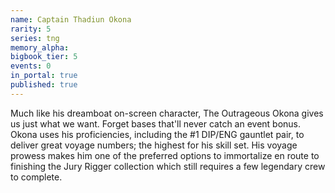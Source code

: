 ```yaml
---
name: Captain Thadiun Okona
rarity: 5
series: tng
memory_alpha:
bigbook_tier: 5
events: 0
in_portal: true
published: true
---
```


Much like his dreamboat on-screen character, The Outrageous Okona gives us just what we want. Forget bases that'll never catch an event bonus. Okona uses his proficiencies, including the #1 DIP/ENG gauntlet pair, to deliver great voyage numbers; the highest for his skill set. His voyage prowess makes him one of the preferred options to immortalize en route to finishing the Jury Rigger collection which still requires a few legendary crew to complete.
